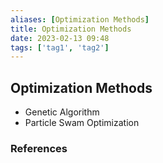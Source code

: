 ```yaml
---
aliases: [Optimization Methods]
title: Optimization Methods
date: 2023-02-13 09:48
tags: ['tag1', 'tag2']
---
```


## Optimization Methods

- Genetic Algorithm
- Particle Swam Optimization

### References
